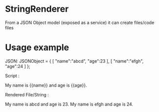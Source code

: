 # StringRenderer
From a JSON Object model (exposed as a service) it can create files/code files

# Usage example

JSON:
JSONObject = {
  [
  "name":"abcd",
  "age":23
  ],
  [
  "name":"efgh",
  "age":24
  ]
};

Script :
<renderFile>
    <div Model="JSONObject">My name is {{name}} and age is {{age}}.
</renderFile>

Rendered File/String :

My name is abcd and age is 23.
My name is efgh and age is 24.

